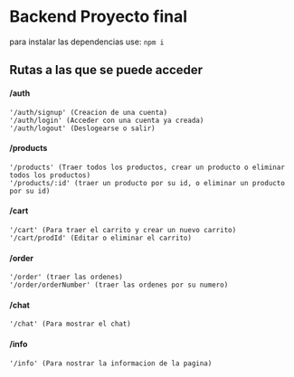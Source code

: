 # Backend Proyecto final 
para instalar las dependencias use:
`` npm i ``

## Rutas a las que se puede acceder

#### /auth
```
'/auth/signup' (Creacion de una cuenta)
'/auth/login' (Acceder con una cuenta ya creada)
'/auth/logout' (Deslogearse o salir)
```

#### /products
```
'/products' (Traer todos los productos, crear un producto o eliminar todos los productos)
'/products/:id' (traer un producto por su id, o eliminar un producto por su id)
```

#### /cart
```
'/cart' (Para traer el carrito y crear un nuevo carrito)
'/cart/prodId' (Editar o eliminar el carrito)
```

#### /order
```
'/order' (traer las ordenes)
'/order/orderNumber' (traer las ordenes por su numero)
```

#### /chat
```
'/chat' (Para mostrar el chat)
```

#### /info
```
'/info' (Para nostrar la informacion de la pagina)
```